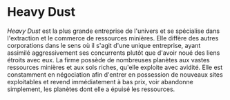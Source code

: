 # Heavy Dust
*Heavy Dust* est la plus grande entreprise de l'univers et se spécialise dans l'extraction et le commerce de ressources minières. Elle diffère des autres corporations dans le sens où il s'agit d'une unique entreprise, ayant assimilé aggressivement ses concurrents plutôt que d'avoir noué des liens étroits avec eux. 
La firme possède de nombreuses planètes aux vastes ressources minières et aux sols riches, qu'elle exploite avec avidité. Elle est constamment en négociation afin d'entrer en possession de nouveaux sites exploitables et revend immédiatement à bas prix, voir abandonne simplement, les planètes dont elle a épuisé les ressources. 